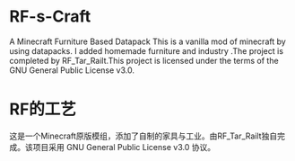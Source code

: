 # RF-s-Craft
A Minecraft Furniture Based Datapack 
This is a vanilla mod of minecraft by using datapacks. I added homemade furniture and industry .The project is completed by RF_Tar_Railt.This project is licensed under the terms of the GNU General Public License v3.0.
# RF的工艺
这是一个Minecraft原版模组，添加了自制的家具与工业。由RF_Tar_Railt独自完成。该项目采用 GNU General Public License v3.0 协议。
